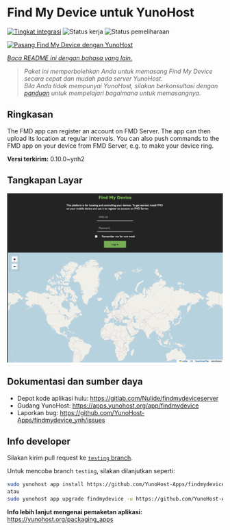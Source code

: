 <!--
N.B.: README ini dibuat secara otomatis oleh <https://github.com/YunoHost/apps/tree/master/tools/readme_generator>
Ini TIDAK boleh diedit dengan tangan.
-->

# Find My Device untuk YunoHost

[![Tingkat integrasi](https://apps.yunohost.org/badge/integration/findmydevice)](https://ci-apps.yunohost.org/ci/apps/findmydevice/)
![Status kerja](https://apps.yunohost.org/badge/state/findmydevice)
![Status pemeliharaan](https://apps.yunohost.org/badge/maintained/findmydevice)

[![Pasang Find My Device dengan YunoHost](https://install-app.yunohost.org/install-with-yunohost.svg)](https://install-app.yunohost.org/?app=findmydevice)

*[Baca README ini dengan bahasa yang lain.](./ALL_README.md)*

> *Paket ini memperbolehkan Anda untuk memasang Find My Device secara cepat dan mudah pada server YunoHost.*  
> *Bila Anda tidak mempunyai YunoHost, silakan berkonsultasi dengan [panduan](https://yunohost.org/install) untuk mempelajari bagaimana untuk memasangnya.*

## Ringkasan

The FMD app can register an account on FMD Server. The app can then upload its location at regular intervals.
You can also push commands to the FMD app on your device from FMD Server, e.g. to make your device ring.

**Versi terkirim:** 0.10.0~ynh2

## Tangkapan Layar

![Tangkapan Layar pada Find My Device](./doc/screenshots/screenshot.png)

## Dokumentasi dan sumber daya

- Depot kode aplikasi hulu: <https://gitlab.com/Nulide/findmydeviceserver>
- Gudang YunoHost: <https://apps.yunohost.org/app/findmydevice>
- Laporkan bug: <https://github.com/YunoHost-Apps/findmydevice_ynh/issues>

## Info developer

Silakan kirim pull request ke [`testing` branch](https://github.com/YunoHost-Apps/findmydevice_ynh/tree/testing).

Untuk mencoba branch `testing`, silakan dilanjutkan seperti:

```bash
sudo yunohost app install https://github.com/YunoHost-Apps/findmydevice_ynh/tree/testing --debug
atau
sudo yunohost app upgrade findmydevice -u https://github.com/YunoHost-Apps/findmydevice_ynh/tree/testing --debug
```

**Info lebih lanjut mengenai pemaketan aplikasi:** <https://yunohost.org/packaging_apps>
